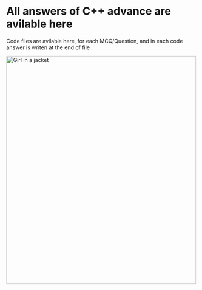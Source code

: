 <h1>All answers of C++ advance are avilable here</h1>
<p>Code files are avilable here, for each MCQ/Question, and in each code answer is writen at the end of file</p>
<img src="img_girl.jpg" alt="Girl in a jacket" width="500" height="600">
